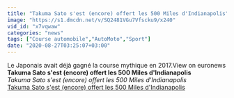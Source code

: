```yaml
---
title: "Takuma Sato s'est (encore) offert les 500 Miles d'Indianapolis"
image: "https://s1.dmcdn.net/v/SQ2481VGu7Vfscku9/x240"
vid_id: "x7vqwaw"
categories: "news"
tags: ["Course automobile","AutoMoto","Sport"]
date: "2020-08-27T03:25:07+03:00"
---
```

Le Japonais avait déjà gagné la course mythique en 2017.View on euronews<br><b>Takuma Sato s'est (encore) offert les 500 Miles d'Indianapolis</b><br> <i>Takuma Sato s'est (encore) offert les 500 Miles d'Indianapolis</i><br> <u>Takuma Sato s'est (encore) offert les 500 Miles d'Indianapolis</u>
